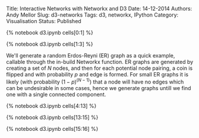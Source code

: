 Title: Interactive Networks with Networkx and D3
Date: 14-12-2014
Authors: Andy Mellor
Slug: d3-networks
Tags: d3, networkx, IPython
Category: Visualisation
Status: Published

<!-- PELICAN_BEGIN_SUMMARY -->

{% notebook d3.ipynb cells[0:1] %}

<div id="d3-container-neighbours"></div>

<!-- PELICAN_END_SUMMARY -->

{% notebook d3.ipynb cells[1:3] %}

We'll generate a random Erdos-Reyni (ER) graph as a quick example, callable through the in-build Networkx function. 
ER graphs are generated by creating a set of $N$ nodes, 
and then for each potential node pairing, a coin is flipped and with probability $p$ and edge is formed. 
For small ER graphs it is likely (with probability $(1-p)^{(N-1)}$) that a node will have no edges which can be undesirable in some cases, 
hence we generate graphs untill we find one with a single connected component.

{% notebook d3.ipynb cells[4:13] %}


<div id="d3-container-degree"></div>

{% notebook d3.ipynb cells[13:15] %}

<div id="d3-container-neighbours"></div>

{% notebook d3.ipynb cells[15:16] %}

<style>
.node {stroke: #fff; stroke-width: 1.5px;}
.link {stroke: #999; stroke-opacity: .6;}
div#d3-container-neighbours { margin-left: auto; margin-right: auto; position: relative;}
div#d3-container-degree { margin-left: auto; margin-right: auto; position: relative;}
</style>

<script src="http://d3js.org/d3.v3.min.js" charset="utf-8"></script>

<script>
    // Parameter declaration, the height and width of our viz.
    var width2 = 600,
        height2 = 250;

    // Colour scale for node colours.
    var color2 = d3.scale.category10();

    // We create a force-directed dynamic graph layout.
    // D3 has number of layouts - refer to the documentation.
    var force2 = d3.layout.force()
        .charge(-120)
        .linkDistance(30)
        .size([width2, height2]);

    // We select the <div> we created earlier and add an <svg> container.
    // SVG = Scalable Vector Graphics
    var svg2 = d3.select("#d3-container-degree").select("svg")
    if (svg2.empty()) {
        svg2 = d3.select("#d3-container-degree").append("svg")
                    .attr("width", width2)
                    .attr("height", height2);
    }
        
    // We load the JSON network file.
    d3.json("graph.json", function(error, graph2) {
        // Within this block, the network has been loaded
        // and stored in the 'graph' object.
        
        // We load the nodes and links into the force-directed
        // graph and initialise the dynamics.
        force2.nodes(graph2.nodes)
            .links(graph2.links)
            .start();

        // We create a <line> SVG element for each link
        // in the graph.
        var link2 = svg2.selectAll(".link")
            .data(graph2.links)
            .enter().append("line")
            .attr("class", "link");

        // We create a <circle> SVG element for each node
        // in the graph, and we specify a few attributes.
        var node2 = svg2.selectAll(".node")
            .data(graph2.nodes)
            .enter().append("circle")
            .attr("class", "node")
            .attr("r", 5)  // radius
            .style("fill", function(d) {
                // We colour the node depending on the degree.
                return color2(d.degree); 
            })
            .call(force2.drag);

        // The label each node its node number from the networkx graph.
        node2.append("title")
            .text(function(d) { return d.id; });
        
        

        // We bind the positions of the SVG elements
        // to the positions of the dynamic force-directed graph,
        // at each time step.
        force2.on("tick", function() {
            link2.attr("x1", function(d) { return d.source.x; })
                .attr("y1", function(d) { return d.source.y; })
                .attr("x2", function(d) { return d.target.x; })
                .attr("y2", function(d) { return d.target.y; });

            node2.attr("cx", function(d) { return d.x; })
                .attr("cy", function(d) { return d.y; });
        });
    });
</script>

<script src="http://d3js.org/d3.v3.min.js" charset="utf-8"></script>
     
<script>
    // Parameter declaration, the height and width of our viz.
    var width = 600,
        height = 250;

    // Colour scale for node colours.
    var color = d3.scale.category10();

    // We create a force-directed dynamic graph layout.
    // D3 has number of layouts - refer to the documentation.
    var force = d3.layout.force()
        .charge(-120)
        .linkDistance(30)
        .size([width, height]);

    // We select the <div> we created earlier and add an <svg> container.
    // SVG = Scalable Vector Graphics
    var svg = d3.selectAll("#d3-container-neighbours").select("svg")
    if (svg.empty()) {
        svg = d3.selectAll("#d3-container-neighbours").append("svg")
                    .attr("width", width)
                    .attr("height", height);
    }
    
    // We load the JSON network file.
    d3.json("graph.json", function(error, graph) {
        // Within this block, the network has been loaded
        // and stored in the 'graph' object.
        
        // We load the nodes and links into the force-directed
        // graph and initialise the dynamics.
        force.nodes(graph.nodes)
            .links(graph.links)
            .start();

        // We create a <line> SVG element for each link
        // in the graph.
        var link = svg.selectAll(".link")
            .data(graph.links)
            .enter().append("line")
            .attr("class", "link");

        //Toggle stores whether the highlighting is on
        var toggle = 0;
        //Create an array logging what is connected to what
        var linkedByIndex = {};

        for (var i = 0; i < graph.nodes.length; i++) {
            linkedByIndex[i + "," + i] = 1;
        };

        graph.links.forEach(function (d) {
            linkedByIndex[d.source.index + "," + d.target.index] = 1;
        });

        //This function looks up whether a pair are neighbours
        function neighboring(a, b) {
            return linkedByIndex[a.index + "," + b.index];
        }

        function connectedNodes() {
            if (toggle == 0) {
                //Reduce the opacity of all but the neighbouring nodes
                var d = d3.select(this).node().__data__;
                node.style("opacity", function (o) {
                    return neighboring(d, o) | neighboring(o, d) ? 1 : 0.3;
                });
                link.style("opacity", function (o) {
                    return d.index==o.source.index | d.index==o.target.index ? 1 : 0.8;
                });
                link.style("stroke-width", function (o) {
                    return d.index==o.source.index | d.index==o.target.index ? 3 : 0.8;
                });
                //Reduce the op
                toggle = 1;
            } else {
                //Put them back to opacity=1
                node.style("opacity", 1);
                link.style("opacity", 1);
                link.style("stroke-width", 1);
                toggle = 0;
            }
        }    
        
        // We create a <circle> SVG element for each node
        // in the graph, and we specify a few attributes.
        var node = svg.selectAll(".node")
            .data(graph.nodes)
            .enter().append("circle")
            .attr("class", "node")
            .attr("r", 5)  // radius
            .style("fill", function(d) {
                // We colour the node depending on the degree.
                return color(d.parity); 
            })
            .call(force.drag)
            .on('dblclick', connectedNodes);

        // The label each node its node number from the networkx graph.
        node.append("title")
        .text(function(d) { return "Node: " + d.id + "\n" + "Degree: " + d.degree + "\n" + "Katz: " + d.katz;});
        
        // We bind the positions of the SVG elements
        // to the positions of the dynamic force-directed graph,
        // at each time step.
        force.on("tick", function() {
            link.attr("x1", function(d) { return d.source.x; })
                .attr("y1", function(d) { return d.source.y; })
                .attr("x2", function(d) { return d.target.x; })
                .attr("y2", function(d) { return d.target.y; });

            node.attr("cx", function(d) { return d.x; })
                .attr("cy", function(d) { return d.y; });        
            
        });
    });
</script>
